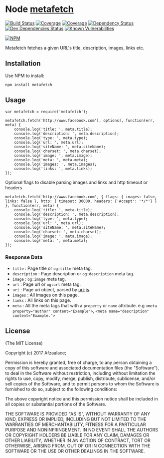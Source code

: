 # Node [metafetch](https://www.npmjs.org/package/metafetch)
[![Build Status](https://img.shields.io/travis/afzaalace/metafetch.svg?style=flat-square)](https://travis-ci.org/afzaalace/metafetch)
[![Coverage](https://img.shields.io/codecov/c/github/afzaalace/metafetch.svg?style=flat-square)](https://codecov.io/github/afzaalace/metafetch?branch=master)
[![Coverage](https://img.shields.io/coveralls/afzaalace/metafetch.svg?style=flat-square)](https://coveralls.io/github/afzaalace/metafetch?branch=master)
[![Dependency Status](https://img.shields.io/bithound/dependencies/github/afzaalace/metafetch.svg?style=flat-square)](https://www.bithound.io/github/afzaalace/metafetch/master/dependencies/npm)
[![Dev Dependencies Status](https://img.shields.io/bithound/devDependencies/github/afzaalace/metafetch.svg?style=flat-square)](https://www.bithound.io/github/afzaalace/metafetch/master/dependencies/npm)
[![Known Vulnerabilities](https://snyk.io/test/npm/metafetch/badge.svg?style=flat-square)](https://snyk.io/test/npm/metafetch)

[![NPM](https://nodei.co/npm/metafetch.png?downloadRank=true&downloads=true)](https://nodei.co/npm/metafetch.png?downloadRank=true&downloads=true)

Metafetch fetches a given URL's title, description, images, links etc.

## Installation ##

Use NPM to install:

    npm install metafetch

## Usage

    var metafetch = require('metafetch');

    metafetch.fetch('http://www.facebook.com'[, options], function(err, meta) {
        console.log('title: ', meta.title);
        console.log('description: ', meta.description);
        console.log('type: ', meta.type);
        console.log('url: ', meta.url);
        console.log('siteName: ', meta.siteName);
        console.log('charset: ', meta.charset);
        console.log('image: ', meta.image);
        console.log('meta: ', meta.meta);
        console.log('images: ', meta.images);
        console.log('links: ', meta.links);
    });

Optional flags to disable parsing images and links and http timeout or headers

    metafetch.fetch('http://www.facebook.com', { flags: { images: false, links: false }, http: { timeout: 30000, headers: {'Accept': '*/*'} } }, function(err, meta) {
        console.log('title: ', meta.title);
        console.log('description: ', meta.description);
        console.log('type: ', meta.type);
        console.log('url: ', meta.url);
        console.log('siteName: ', meta.siteName);
        console.log('charset: ', meta.charset);
        console.log('image: ', meta.image);
        console.log('meta: ', meta.meta);
    });

### Response Data

* `title` : Page title or `og:title` meta tag.
* `description` : Page description or `og:description` meta tag.
* `image` : `og:image` meta tag.
* `url` : Page url or `og:url` meta tag.
* `uri` : Page uri object, parsed by [uri-js](https://github.com/garycourt/uri-js).
* `images` : All images on this page.
* `links` : All links on this page.
* `meta` : All the meta tags that with a `property` or `name` attribute. e.g `<meta property="author" content="Example">`, `<meta name="description" content="Example.">`

## License ##

(The MIT License)

Copyright (c) 2017 Afzaalace;

Permission is hereby granted, free of charge, to any person obtaining a copy
of this software and associated documentation files (the "Software"), to deal
in the Software without restriction, including without limitation the rights
to use, copy, modify, merge, publish, distribute, sublicense, and/or sell
copies of the Software, and to permit persons to whom the Software is
furnished to do so, subject to the following conditions:

The above copyright notice and this permission notice shall be included in all
copies or substantial portions of the Software.

THE SOFTWARE IS PROVIDED "AS IS", WITHOUT WARRANTY OF ANY KIND, EXPRESS OR
IMPLIED, INCLUDING BUT NOT LIMITED TO THE WARRANTIES OF MERCHANTABILITY,
FITNESS FOR A PARTICULAR PURPOSE AND NONINFRINGEMENT. IN NO EVENT SHALL THE
AUTHORS OR COPYRIGHT HOLDERS BE LIABLE FOR ANY CLAIM, DAMAGES OR OTHER
LIABILITY, WHETHER IN AN ACTION OF CONTRACT, TORT OR OTHERWISE, ARISING FROM,
OUT OF OR IN CONNECTION WITH THE SOFTWARE OR THE USE OR OTHER DEALINGS IN THE
SOFTWARE.
